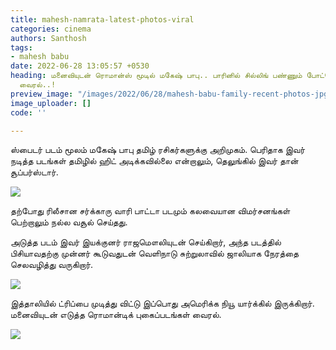 ```yaml
---
title: mahesh-namrata-latest-photos-viral
categories: cinema
authors: Santhosh
tags:
- mahesh babu
date: 2022-06-28 13:05:57 +0530
heading: மனைவியுடன் ரொமான்ஸ் மூடில் மகேஷ் பாபு.. பாரினில் சில்லிங் பண்ணும் போட்டோஸ்
  வைரல்..!
preview_image: "/images/2022/06/28/mahesh-babu-family-recent-photos-jpg.jpeg"
image_uploader: []
code: ''

---
```

ஸ்பைடர் படம் மூலம் மகேஷ் பாபு தமிழ் ரசிகர்களுக்கு அறிமுகம். பெரிதாக இவர் நடித்த படங்கள் தமிழில் ஹிட் அடிக்கவில்லை என்றாலும், தெலுங்கில் இவர் தான் சூப்பர்ஸ்டார்.

![](/images/2022/06/28/mahesh-babu-latest-3-webp.jpeg)

தற்போது ரிலீசான சர்க்காரு வாரி பாட்டா படமும் கலவையான விமர்சனங்கள் பெற்றாலும் நல்ல வசூல் செய்தது.

அடுத்த படம் இவர் இயக்குனர் ராஜமௌலியுடன் செய்கிறார், அந்த படத்தில் பிசியாவதற்கு முன்னர் கூடுவதுடன் வெளிநாடு சுற்றுலாவில் ஜாலியாக நேரத்தை செலவழித்து வருகிறார்.

![](/images/2022/06/28/mahesh-babu-latest-2-png.jpeg)

இத்தாலியில் ட்ரிப்பை முடித்து விட்டு இப்பொது அமெரிக்க நியூ யார்க்கில் இருக்கிறார். மனைவியுடன் எடுத்த ரொமான்டிக் புகைப்படங்கள் வைரல்.

![](/images/2022/06/28/mahesh-babu-latest-1-jpg.jpeg)
